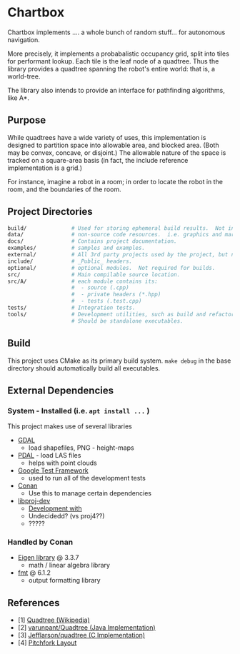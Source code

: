 Chartbox 
===============================================================

Chartbox implements .... a whole bunch of random stuff... for autonomous navigation.

More precisely, it implements a probabalistic occupancy grid, split into tiles for performant lookup.  Each tile is the leaf node of a quadtree.  Thus the library provides a quadtree spanning the robot's entire world: that is, a world-tree.

The library also intends to provide an interface for pathfinding algorithms, like A*. 

Purpose
-------

While quadtrees have a wide variety of uses, this implementation is designed to partition space into allowable area, and blocked area.  (Both may be convex, concave, or disjoint.)  The allowable nature of the space is tracked on a square-area basis (in fact, the include reference implementation is a grid.)

For instance, imagine a robot in a room; in order to locate the robot in the room, and the boundaries of the room.

Project Directories
-------------------
``` bash
build/              # Used for storing ephemeral build results.  Not in version control.
data/               # non-source code resources.  i.e. graphics and markup files
docs/               # Contains project documentation.
examples/           # samples and examples.
external/           # All 3rd party projects used by the project, but not edited / maintained
include/            # _Public_ headers.
optional/           # optional modules.  Not required for builds.
src/                # Main compilable source location.
src/A/              # each module contains its: 
                    #  - source (.cpp)
                    #  - private headers (*.hpp)
                    #  - tests (.test.cpp)
tests/              # Integration tests.
tools/              # Development utilities, such as build and refactoring scripts.
                    # Should be standalone executables.
```


Build
-----
This project uses CMake as its primary build system. `make debug` in the base directory should automatically build all executables.


External Dependencies
-----

### System - Installed (i.e. `apt install ...` )

This project makes use of several libraries
<!-- - [Flatbuffers](https://google.github.io/flatbuffers/)
    - Used for tile serialization -->
- [GDAL](https://gdal.org/)
    - load shapefiles, PNG - height-maps 
- [PDAL](https://pdal.io/) - load LAS files
    - helps with point clouds
- [Google Test Framework](https://github.com/google/googletest) 
    - used to run all of the development tests
- [Conan](https://docs.conan.io/en/latest/introduction.html)
    - Use this to manage certain dependencies 
- [libproj-dev]( https://proj.org/ ) 
    - [ Development with ]( https://proj.org/development/quickstart.html )
    - Undecidedd?   (vs proj4??)
    - ?????

### Handled by Conan
- [Eigen library](http://eigen.tuxfamily.org/index.php) @ 3.3.7
    - math / linear algebra library
- [fmt](https://github.com/fmtlib/fmt) @ 6.1.2 
    - output formatting library



References
----------
- [1] [Quadtree (Wikipedia)](http://en.wikipedia.org/wiki/Quadtree)
- [2] [varunpant/Quadtree (Java Implementation)](https://github.com/varunpant/Quadtree)
- [3] [Jefflarson/quadtree (C Implementation)](https://github.com/thejefflarson/quadtree)
- [4] [Pitchfork Layout](https://github.com/vector-of-bool/pitchfork/)

